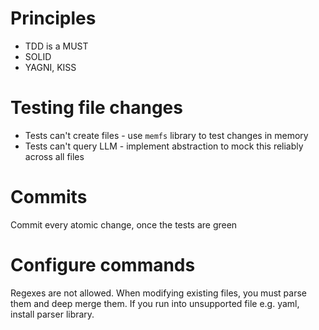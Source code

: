 # Principles

- TDD is a MUST
- SOLID
- YAGNI, KISS

# Testing file changes

- Tests can't create files - use `memfs` library to test changes in memory
- Tests can't query LLM - implement abstraction to mock this reliably across all files

# Commits

Commit every atomic change, once the tests are green

# Configure commands

Regexes are not allowed. When modifying existing files, you must parse them and deep merge them. If you run into unsupported file e.g. yaml, install parser library. 